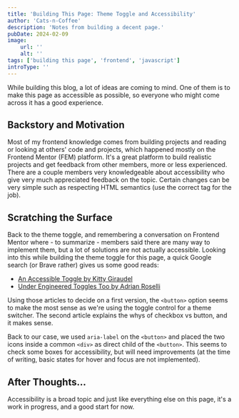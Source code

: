 ```yaml
---
title: 'Building This Page: Theme Toggle and Accessibility'
author: 'Cats-n-Coffee'
description: 'Notes from building a decent page.'
pubDate: 2024-02-09
image:
    url: ''
    alt: ''
tags: ['building this page', 'frontend', 'javascript']
introType: ''
---
```

While building this blog, a lot of ideas are coming to mind. One of them is to make this page as accessible as possible, so everyone who might come across it has a good experience.

## Backstory and Motivation
Most of my frontend knowledge comes from building projects and reading or looking at others' code and projects, which happened mostly on the Frontend Mentor (FEM) platform. It's a great platform to build realistic projects and get feedback from other members, more or less experienced. There are a couple members very knowledgeable about accessibility who give very much appreciated feedback on the topic. Certain changes can be very simple such as respecting HTML semantics (use the correct tag for the job).

## Scratching the Surface
Back to the theme toggle, and remembering a conversation on Frontend Mentor where - to summarize - members said there are many way to implement them, but a lot of solutions are not actually accessible. 
Looking into this while building the theme toggle for this page, a quick Google search (or Brave rather) gives us some good reads:
- [An Accessible Toggle by Kitty Giraudel](https://kittygiraudel.com/2021/04/05/an-accessible-toggle/)
- [Under Engineered Toggles Too by Adrian Roselli](https://adrianroselli.com/2019/08/under-engineered-toggles-too.html)

Using those articles to decide on a first version, the `<button>` option seems to make the most sense as we're using the toggle control for a theme switcher. The second article explains the whys of checkbox vs button, and it makes sense.

Back to our case, we used `aria-label` on the `<button>` and placed the two icons inside a common `<div>` as direct child of the `<button>`. This seems to check some boxes for accessibility, but will need improvements (at the time of writing, basic states for hover and focus are not implemented).

## After Thoughts...
Accessibility is a broad topic and just like everything else on this page, it's a work in progress, and a good start for now.